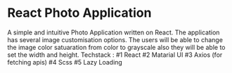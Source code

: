 # React Photo Application

A simple and intuitive Photo Application written on React.
The application has several image customisation options.
The users will be able to change the image color satuaration from color to grayscale also they will be able to set the width and height.
Techstack :
#1 React
#2 Matarial UI
#3 Axios (for fetching apis)
#4 Scss
#5 Lazy Loading
